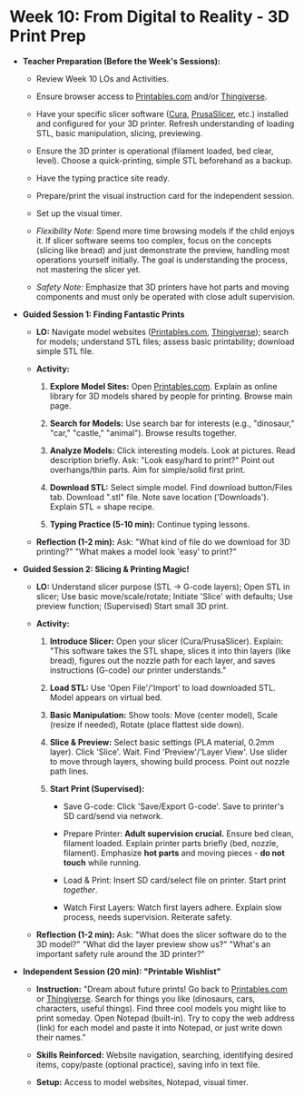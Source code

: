 ﻿# Week 10: From Digital to Reality - 3D Print Prep

- **Teacher Preparation (Before the Week's Sessions):**

  - Review Week 10 LOs and Activities.

  - Ensure browser access to [<u>Printables.com</u>](https://www.printables.com/) and/or [<u>Thingiverse</u>](https://www.thingiverse.com/).

  - Have your specific slicer software ([<u>Cura</u>](https://ultimaker.com/software/ultimaker-cura/), [<u>PrusaSlicer</u>](https://www.prusa3d.com/page/prusaslicer_424/), etc.) installed and configured for your 3D printer. Refresh understanding of loading STL, basic manipulation, slicing, previewing.

  - Ensure the 3D printer is operational (filament loaded, bed clear, level). Choose a quick-printing, simple STL beforehand as a backup.

  - Have the typing practice site ready.

  - Prepare/print the visual instruction card for the independent session.

  - Set up the visual timer.

  - *Flexibility Note:* Spend more time browsing models if the child enjoys it. If slicer software seems too complex, focus on the concepts (slicing like bread) and just demonstrate the preview, handling most operations yourself initially. The goal is understanding the process, not mastering the slicer yet.

  - *Safety Note:* Emphasize that 3D printers have hot parts and moving components and must only be operated with close adult supervision.

- **Guided Session 1: Finding Fantastic Prints**

  - **LO:** Navigate model websites ([<u>Printables.com</u>](https://www.printables.com/), [<u>Thingiverse</u>](https://www.thingiverse.com/)); search for models; understand STL files; assess basic printability; download simple STL file.

  - **Activity:**

    1.  **Explore Model Sites:** Open [<u>Printables.com</u>](https://www.printables.com/). Explain as online library for 3D models shared by people for printing. Browse main page.

    2.  **Search for Models:** Use search bar for interests (e.g., "dinosaur," "car," "castle," "animal"). Browse results together.

    3.  **Analyze Models:** Click interesting models. Look at pictures. Read description briefly. Ask: "Look easy/hard to print?" Point out overhangs/thin parts. Aim for simple/solid first print.

    4.  **Download STL:** Select simple model. Find download button/Files tab. Download ".stl" file. Note save location ('Downloads'). Explain STL = shape recipe.

    5.  **Typing Practice (5-10 min):** Continue typing lessons.

  - **Reflection (1-2 min):** Ask: "What kind of file do we download for 3D printing?" "What makes a model look 'easy' to print?"

- **Guided Session 2: Slicing & Printing Magic!**

  - **LO:** Understand slicer purpose (STL -\> G-code layers); Open STL in slicer; Use basic move/scale/rotate; Initiate 'Slice' with defaults; Use preview function; (Supervised) Start small 3D print.

  - **Activity:**

    1.  **Introduce Slicer:** Open your slicer (Cura/PrusaSlicer). Explain: "This software takes the STL shape, slices it into thin layers (like bread), figures out the nozzle path for each layer, and saves instructions (G-code) our printer understands."

    2.  **Load STL:** Use 'Open File'/'Import' to load downloaded STL. Model appears on virtual bed.

    3.  **Basic Manipulation:** Show tools: Move (center model), Scale (resize if needed), Rotate (place flattest side down).

    4.  **Slice & Preview:** Select basic settings (PLA material, 0.2mm layer). Click 'Slice'. Wait. Find 'Preview'/'Layer View'. Use slider to move through layers, showing build process. Point out nozzle path lines.

    5.  **Start Print (Supervised):**

        - Save G-code: Click 'Save/Export G-code'. Save to printer's SD card/send via network.

        - Prepare Printer: **Adult supervision crucial.** Ensure bed clean, filament loaded. Explain printer parts briefly (bed, nozzle, filament). Emphasize **hot parts** and moving pieces - **do not touch** while running.

        - Load & Print: Insert SD card/select file on printer. Start print *together*.

        - Watch First Layers: Watch first layers adhere. Explain slow process, needs supervision. Reiterate safety.

  - **Reflection (1-2 min):** Ask: "What does the slicer software do to the 3D model?" "What did the layer preview show us?" "What's an important safety rule around the 3D printer?"

- **Independent Session (20 min): "Printable Wishlist"**

  - **Instruction:** "Dream about future prints! Go back to [<u>Printables.com</u>](https://www.printables.com/) or [<u>Thingiverse</u>](https://www.thingiverse.com/). Search for things you like (dinosaurs, cars, characters, useful things). Find three cool models you might like to print someday. Open Notepad (built-in). Try to copy the web address (link) for each model and paste it into Notepad, or just write down their names."

  - **Skills Reinforced:** Website navigation, searching, identifying desired items, copy/paste (optional practice), saving info in text file.

  - **Setup:** Access to model websites, Notepad, visual timer.

